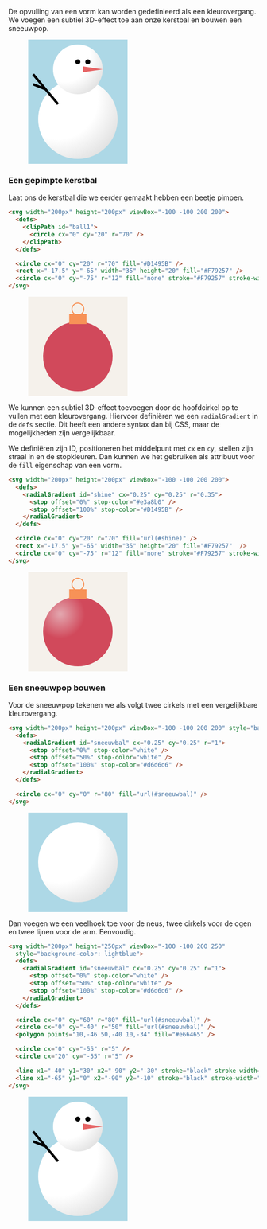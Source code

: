 De opvulling van een vorm kan worden gedefinieerd als een kleurovergang. We voegen een subtiel 3D-effect toe aan onze kerstbal en bouwen een sneeuwpop.

<figure>
<svg width="200px" height="250px" viewBox="-100 -100 200 250" style="background-color: lightblue">
  <defs>
    <radialGradient id="sneeuwbal" cx="0.25" cy="0.25" r="1">
      <stop offset="0%" stop-color="white" />
      <stop offset="50%" stop-color="white" />
      <stop offset="100%" stop-color="#d6d6d6" />
    </radialGradient>
  </defs>

  <circle cx="0" cy="60" r="80" fill="url(#sneeuwbal)" />
  <circle cx="0" cy="-40" r="50" fill="url(#sneeuwbal)" />
  <polygon points="10,-46 50,-40 10,-34" fill="#e66465" />

  <circle cx="0" cy="-55" r="5" />
  <circle cx="20" cy="-55" r="5" />

  <line x1="-40" y1="30" x2="-90" y2="-30" stroke="black" stroke-width="5" />
  <line x1="-65" y1="0" x2="-90" y2="-10" stroke="black" stroke-width="5" />
</svg>
</figure>

### Een gepimpte kerstbal

Laat ons de kerstbal die we eerder gemaakt hebben een beetje pimpen.

```html
<svg width="200px" height="200px" viewBox="-100 -100 200 200">
  <defs>
    <clipPath id="ball1">
      <circle cx="0" cy="20" r="70" />
    </clipPath>
  </defs>

  <circle cx="0" cy="20" r="70" fill="#D1495B" />
  <rect x="-17.5" y="-65" width="35" height="20" fill="#F79257" />
  <circle cx="0" cy="-75" r="12" fill="none" stroke="#F79257" stroke-width="2" />
</svg>
```

<figure>
<svg width="200px" height="200px" viewBox="-100 -100 200 200">
  <defs>
    <clipPath id="ball1">
      <circle cx="0" cy="20" r="70" />
    </clipPath>
  </defs>

  <rect x="-100" y="-100" width="200" height="200" fill="#F5F1EB"/>
  <circle cx="0" cy="20" r="70" fill="#D1495B" />
  <rect x="-17.5" y="-65" width="35" height="20" fill="#F79257" />
  <circle cx="0" cy="-75" r="12" fill="none" stroke="#F79257" stroke-width="2" />
</svg>
</figure>

We kunnen een subtiel 3D-effect toevoegen door de hoofdcirkel op te vullen met een kleurovergang. Hiervoor definiëren we een `radialGradient` in de `defs` sectie. Dit heeft een andere syntax dan bij CSS, maar de mogelijkheden zijn vergelijkbaar.

We definiëren zijn ID, positioneren het middelpunt met `cx` en `cy`, stellen zijn straal in en de stopkleuren. Dan kunnen we het gebruiken als attribuut voor de `fill` eigenschap van een vorm.

```html
<svg width="200px" height="200px" viewBox="-100 -100 200 200">
  <defs>
    <radialGradient id="shine" cx="0.25" cy="0.25" r="0.35">
      <stop offset="0%" stop-color="#e3a8b0" />
      <stop offset="100%" stop-color="#D1495B" />
    </radialGradient>
  </defs>

  <circle cx="0" cy="20" r="70" fill="url(#shine)" />
  <rect x="-17.5" y="-65" width="35" height="20" fill="#F79257"  />
  <circle cx="0" cy="-75" r="12" fill="none" stroke="#F79257" stroke-width="2" />
</svg>
```

<figure>
<svg width="200px" height="200px" viewBox="-100 -100 200 200">
  <defs>
    <radialGradient id="shine" cx="0.25" cy="0.25" r="0.35">
      <stop offset="0%" stop-color="#e3a8b0" />
      <stop offset="100%" stop-color="#D1495B" />
    </radialGradient>
  </defs>

  <rect x="-100" y="-100" width="200" height="200" fill="#F5F1EB"/>
  <circle cx="0" cy="20" r="70" fill="url(#shine)" />
  <rect x="-17.5" y="-65" width="35" height="20" fill="#F79257"  />
  <circle cx="0" cy="-75" r="12" fill="none" stroke="#F79257" stroke-width="2" />
</svg>
</figure>

### Een sneeuwpop bouwen

Voor de sneeuwpop tekenen we als volgt twee cirkels met een vergelijkbare kleurovergang.

```html
<svg width="200px" height="200px" viewBox="-100 -100 200 200" style="background-color: lightblue">
  <defs>
    <radialGradient id="sneeuwbal" cx="0.25" cy="0.25" r="1">
      <stop offset="0%" stop-color="white" />
      <stop offset="50%" stop-color="white" />
      <stop offset="100%" stop-color="#d6d6d6" />
    </radialGradient>
  </defs>

  <circle cx="0" cy="0" r="80" fill="url(#sneeuwbal)" />
</svg>
```

<figure>
<svg width="200px" height="200px" viewBox="-100 -100 200 200" style="background-color: lightblue">
  <defs>
    <radialGradient id="sneeuwbal1" cx="0.25" cy="0.25" r="1">
      <stop offset="0%" stop-color="white" />
      <stop offset="50%" stop-color="white" />
      <stop offset="100%" stop-color="#d6d6d6" />
    </radialGradient>
  </defs>

  <circle cx="0" cy="0" r="80" fill="url(#sneeuwbal1)" />
</svg>
</figure>

Dan voegen we een veelhoek toe voor de neus, twee cirkels voor de ogen en twee lijnen voor de arm. Eenvoudig.

```html
<svg width="200px" height="250px" viewBox="-100 -100 200 250" 
  style="background-color: lightblue">
  <defs>
    <radialGradient id="sneeuwbal" cx="0.25" cy="0.25" r="1">
      <stop offset="0%" stop-color="white" />
      <stop offset="50%" stop-color="white" />
      <stop offset="100%" stop-color="#d6d6d6" />
    </radialGradient>
  </defs>

  <circle cx="0" cy="60" r="80" fill="url(#sneeuwbal)" />
  <circle cx="0" cy="-40" r="50" fill="url(#sneeuwbal)" />
  <polygon points="10,-46 50,-40 10,-34" fill="#e66465" />

  <circle cx="0" cy="-55" r="5" />
  <circle cx="20" cy="-55" r="5" />

  <line x1="-40" y1="30" x2="-90" y2="-30" stroke="black" stroke-width="5" />
  <line x1="-65" y1="0" x2="-90" y2="-10" stroke="black" stroke-width="5" />
</svg>
```

<figure>
<svg width="200px" height="250px" viewBox="-100 -100 200 250" 
  style="background-color: lightblue">
  <defs>
    <radialGradient id="sneeuwbal2" cx="0.25" cy="0.25" r="1">
      <stop offset="0%" stop-color="white" />
      <stop offset="50%" stop-color="white" />
      <stop offset="100%" stop-color="#d6d6d6" />
    </radialGradient>
  </defs>

  <circle cx="0" cy="60" r="80" fill="url(#sneeuwbal2)" />
  <circle cx="0" cy="-40" r="50" fill="url(#sneeuwbal2)" />
  <polygon points="10,-46 50,-40 10,-34" fill="#e66465" />

  <circle cx="0" cy="-55" r="5" />
  <circle cx="20" cy="-55" r="5" />

  <line x1="-40" y1="30" x2="-90" y2="-30" stroke="black" stroke-width="5" />
  <line x1="-65" y1="0" x2="-90" y2="-10" stroke="black" stroke-width="5" />
</svg>
</figure>